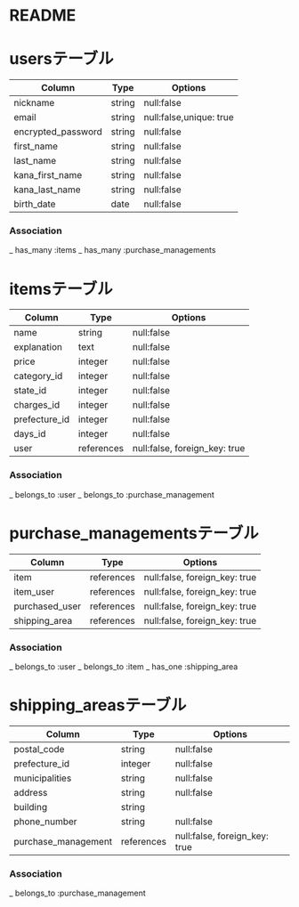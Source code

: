 # README

# usersテーブル
| Column             | Type   | Options                 |
|--------------------|--------|-------------------------|
| nickname           | string | null:false              |
| email              | string | null:false,unique: true |
| encrypted_password | string | null:false              |
| first_name         | string | null:false              |
| last_name          | string | null:false              |
| kana_first_name    | string | null:false              |
| kana_last_name     | string | null:false              |
| birth_date         | date   | null:false              |

### Association
_ has_many :items
_ has_many :purchase_managements

# itemsテーブル
| Column        | Type       | Options                       |
|---------------|------------|-------------------------------|
| name          | string     | null:false                    |
| explanation   | text       | null:false                    |
| price         | integer    | null:false                    |
| category_id   | integer    | null:false                    |
| state_id      | integer    | null:false                    |
| charges_id    | integer    | null:false                    |
| prefecture_id | integer    | null:false                    |
| days_id       | integer    | null:false                    |
| user          | references | null:false, foreign_key: true |

### Association
_ belongs_to :user
_ belongs_to :purchase_management

# purchase_managementsテーブル
| Column         | Type       | Options                       |
|----------------|------------|-------------------------------|
| item           | references | null:false, foreign_key: true |
| item_user      | references | null:false, foreign_key: true |
| purchased_user | references | null:false, foreign_key: true |
| shipping_area  | references | null:false, foreign_key: true |

### Association
_ belongs_to :user
_ belongs_to :item
_ has_one :shipping_area

# shipping_areasテーブル
| Column              | Type       | Options                       |
|---------------------|------------|-------------------------------|
| postal_code         | string     | null:false                    |
| prefecture_id       | integer    | null:false                    |
| municipalities      | string     | null:false                    |
| address             | string     | null:false                    |
| building            | string     |                               |
| phone_number        | string     | null:false                    |
| purchase_management | references | null:false, foreign_key: true |

### Association
_ belongs_to :purchase_management
